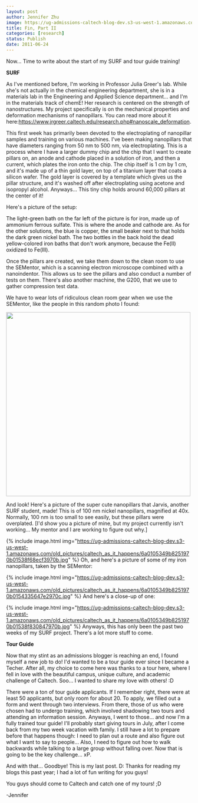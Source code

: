 ```yaml
---
layout: post
author: Jennifer Zhu
image: https://ug-admissions-caltech-blog-dev.s3-us-west-1.amazonaws.com/old_pictures/caltech_as_it_happens/6a0105349b8251970b014e895cbc7d970d.jpg
title: Fin, Part II 
categories: [research]
status: Publish
date: 2011-06-24
---
```



Now... Time to write about the start of my SURF and tour guide training!

**SURF**

As I've mentioned before, I'm working in Professor Julia Greer's lab. While she's not actually in the chemical engineering department, she is in a materials lab in the Engineering and Applied Science department... and I'm in the materials track of chemE! Her research is centered on the strength of nanostructures. My project specifically is on the mechanical properties and deformation mechanisms of nanopillars. You can read more about it here:<a href="https://www.jrgreer.caltech.edu/research.php#nanoscale_deformation">https://www.jrgreer.caltech.edu/research.php#nanoscale_deformation</a>.

This first week has primarily been devoted to the electroplating of nanopillar samples and training on various machines. I've been making nanopillars that have diameters ranging from 50 nm to 500 nm, via electroplating. This is a process where I have a larger dummy chip and the chip that I want to create pillars on, an anode and cathode placed in a solution of iron, and then a current, which plates the iron onto the chip. The chip itself is 1 cm by 1 cm, and it's made up of a thin gold layer, on top of a titanium layer that coats a silicon wafer. The gold layer is covered by a template which gives us the pillar structure, and it's washed off after electroplating using acetone and isopropyl alcohol. Anyways... This tiny chip holds around 60,000 pillars at the center of it!

Here's a picture of the setup:

<span style="color: #111111;">The light-green bath on the far left of the picture is for iron, made up of ammonium ferrous sulfate. This is where the anode and cathode are. As for the other solutions, the blue is copper, the small beaker next to that holds the dark green nickel bath. The two bottles in the back hold the dead yellow-colored iron baths that don't work anymore, because the Fe(II) oxidized to Fe(III).

Once the pillars are created, we take them down to the clean room to use the SEMentor, which is a scanning electron microscope combined with a nanoindentor. This allows us to see the pillars and also conduct a number of tests on them. There's also another machine, the G200, that we use to gather compression test data.

We have to wear lots of ridiculous clean room gear when we use the SEMentor, like the people in this random photo I found:

<img alt="" src="https://cnx.org/content/m14503/latest/Graphic4.jpg" width="500" />

And look! Here's a picture of the super cute nanopillars that Jarvis, another SURF student, made! This is of 100 nm nickel nanopillars, magnified at 40x. Normally, 100 nm is too small to see easily, but these pillars were overplated. [I'd show you a picture of mine, but my project currently isn't working... My mentor and I are working to figure out why.]

{% include image.html img="https://ug-admissions-caltech-blog-dev.s3-us-west-1.amazonaws.com/old_pictures/caltech_as_it_happens/6a0105349b8251970b01538f68ecf3970b.jpg" %}
<span style="color: #111111;">Oh, and here's a picture of some of my iron nanopillars, taken by the SEMentor:

{% include image.html img="https://ug-admissions-caltech-blog-dev.s3-us-west-1.amazonaws.com/old_pictures/caltech_as_it_happens/6a0105349b8251970b0154335647e2970c.jpg" %}
<span style="color: #111111;">And here's a close-up of one:

{% include image.html img="https://ug-admissions-caltech-blog-dev.s3-us-west-1.amazonaws.com/old_pictures/caltech_as_it_happens/6a0105349b8251970b01538f830847970b.jpg" %}
<span style="color: #111111;">Anyways, this has only been the past two weeks of my SURF project. There's a lot more stuff to come.

**<span style="color: #111111;">Tour Guide**

<span style="color: #111111;">Now that my stint as an admissions blogger is reaching an end, I found myself a new job to do! I'd wanted to be a tour guide ever since I became a Techer. After all, my choice to come here was thanks to a tour here, where I fell in love with the beautiful campus, unique culture, and academic challenge of Caltech. Soo... I wanted to share my love with others! :D

<span style="color: #111111;">There were a ton of tour guide applicants. If I remember right, there were at least 50 applicants, but only room for about 20. To apply, we filled out a form and went through two interviews. From there, those of us who were chosen had to undergo training, which involved shadowing two tours and attending an information session. Anyways, I went to those... and now I'm a fully trained tour guide! I'll probably start giving tours in July, after I come back from my two week vacation with family. I still have a lot to prepare before that happens though: I need to plan out a route and also figure out what I want to say to people... Also, I need to figure out how to walk backwards while talking to a large group without falling over. Now that is going to be the key challenge... xP.

<span style="color: #111111;">And with that... Goodbye! This is my last post. D: Thanks for reading my blogs this past year; I had a lot of fun writing for you guys! 

<span style="color: #111111;">You guys should come to Caltech and catch one of my tours! ;D

<span style="color: #111111;">-Jennifer

